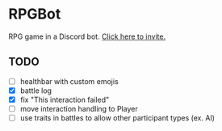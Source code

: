 # RPGBot
RPG game in a Discord bot. [Click here to invite.](https://discord.com/api/oauth2/authorize?client_id=997317365438107658&permissions=1073743872&scope=bot%20applications.commands)

## TODO
- [ ] healthbar with custom emojis
- [x] battle log
- [x] fix "This interaction failed"
- [ ] move interaction handling to Player
- [ ] use traits in battles to allow other participant types (ex. AI)